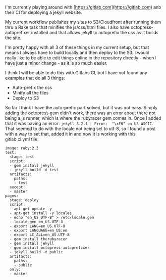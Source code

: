 I'm currently playing around with [https://gitlab.com](https://gitlab.com) anb their CI for deploying a jekyll website.

My current workflow publishes my sites to S3/Cloudfront after running them thru a Rake task that minifies the js/css/html files. I also have octopress-autoprefixer installed and that allows jekyll to autoprefix the css as it builds the site.

I'm pretty happy with all 3 of these things in my current setup, but that means I always have to build locally and then deploy to the S3. I would really like to be able to edit things online in the repository directly - when I have just a minor change - as it is so much easier.

I think I will be able to do this with Gitlabs CI, but I have not found any examples that do all 3 things:

- Auto-prefix the css
- Minify all the files
- Deploy to S3

So far I think I have the auto-prefix part solved, but it was not easy. Simply adding the octopress gem didn't work, there was an error about there not being a js runner, which is where the rubyracer gem comes in. Once I added that it was having an error: `jekyll 3.2.1 | Error:  "\xE6" on US-ASCII`. That seemed to do with the locale not being set to utf-8, so I found a post with a way to set that, added it in and now it is working with this gitlab.ci.yml file:

```
image: ruby:2.3
test:
  stage: test
  script:
  - gem install jekyll
  - jekyll build -d test
  artifacts:
    paths:
    - test
  except:
  - master
pages:
  stage: deploy
  script:
  - apt-get update -y
  - apt-get install -y locales
  - echo "en_US UTF-8" > /etc/locale.gen
  - locale-gen en_US.UTF-8
  - export LANG=en_US.UTF-8
  - export LANGUAGE=en_US:en
  - export LC_ALL=en_US.UTF-8
  - gem install therubyracer
  - gem install jekyll
  - gem install octopress-autoprefixer
  - jekyll build -d public
  artifacts:
    paths:
    - public
  only:
  - master
  ```
